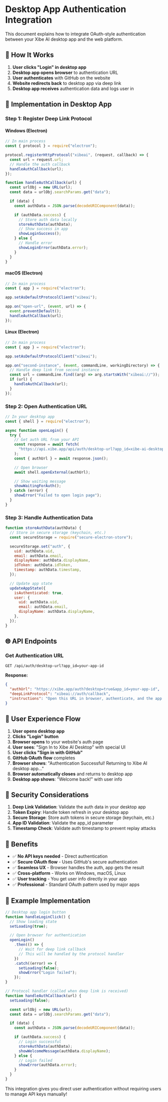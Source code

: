 # Desktop App Authentication Integration

This document explains how to integrate OAuth-style authentication between your Xibe AI desktop app and the web platform.

## 🎯 **How It Works**

1. **User clicks "Login" in desktop app**
2. **Desktop app opens browser** to authentication URL
3. **User authenticates** with GitHub on the website
4. **Website redirects back** to desktop app via deep link
5. **Desktop app receives** authentication data and logs user in

## 🔧 **Implementation in Desktop App**

### **Step 1: Register Deep Link Protocol**

#### **Windows (Electron)**

```javascript
// In main process
const { protocol } = require("electron");

protocol.registerHttpProtocol("xibeai", (request, callback) => {
  const url = request.url;
  // Handle the auth callback
  handleAuthCallback(url);
});

function handleAuthCallback(url) {
  const urlObj = new URL(url);
  const data = urlObj.searchParams.get("data");

  if (data) {
    const authData = JSON.parse(decodeURIComponent(data));

    if (authData.success) {
      // Store auth data locally
      storeAuthData(authData);
      // Show success in app
      showLoginSuccess();
    } else {
      // Handle error
      showLoginError(authData.error);
    }
  }
}
```

#### **macOS (Electron)**

```javascript
// In main process
const { app } = require("electron");

app.setAsDefaultProtocolClient("xibeai");

app.on("open-url", (event, url) => {
  event.preventDefault();
  handleAuthCallback(url);
});
```

#### **Linux (Electron)**

```javascript
// In main process
const { app } = require("electron");

app.setAsDefaultProtocolClient("xibeai");

app.on("second-instance", (event, commandLine, workingDirectory) => {
  // Handle deep link from second instance
  const url = commandLine.find((arg) => arg.startsWith("xibeai://"));
  if (url) {
    handleAuthCallback(url);
  }
});
```

### **Step 2: Open Authentication URL**

```javascript
// In your desktop app
const { shell } = require("electron");

async function openLogin() {
  try {
    // Get auth URL from your API
    const response = await fetch(
      "https://api.xibe.app/api/auth/desktop-url?app_id=xibe-ai-desktop",
    );
    const { authUrl } = await response.json();

    // Open browser
    await shell.openExternal(authUrl);

    // Show waiting message
    showWaitingForAuth();
  } catch (error) {
    showError("Failed to open login page");
  }
}
```

### **Step 3: Handle Authentication Data**

```javascript
function storeAuthData(authData) {
  // Store in secure storage (keychain, etc.)
  const secureStorage = require("secure-electron-store");

  secureStorage.set("auth", {
    uid: authData.uid,
    email: authData.email,
    displayName: authData.displayName,
    idToken: authData.idToken,
    timestamp: authData.timestamp,
  });

  // Update app state
  updateAppState({
    isAuthenticated: true,
    user: {
      uid: authData.uid,
      email: authData.email,
      displayName: authData.displayName,
    },
  });
}
```

## 🌐 **API Endpoints**

### **Get Authentication URL**

```
GET /api/auth/desktop-url?app_id=your-app-id
```

**Response:**

```json
{
  "authUrl": "https://xibe.app/auth?desktop=true&app_id=your-app-id",
  "deepLinkProtocol": "xibeai://auth/callback",
  "instructions": "Open this URL in browser, authenticate, and the app will receive the auth data via deep link"
}
```

## 📱 **User Experience Flow**

1. **User opens desktop app**
2. **Clicks "Login" button**
3. **Browser opens** to your website's auth page
4. **User sees**: "Sign In to Xibe AI Desktop" with special UI
5. **User clicks "Sign in with GitHub"**
6. **GitHub OAuth flow** completes
7. **Browser shows**: "Authentication Successful! Returning to Xibe AI desktop app..."
8. **Browser automatically closes** and returns to desktop app
9. **Desktop app shows**: "Welcome back!" with user info

## 🔐 **Security Considerations**

1. **Deep Link Validation**: Validate the auth data in your desktop app
2. **Token Expiry**: Handle token refresh in your desktop app
3. **Secure Storage**: Store auth tokens in secure storage (keychain, etc.)
4. **App ID Validation**: Validate the app_id parameter
5. **Timestamp Check**: Validate auth timestamp to prevent replay attacks

## 🚀 **Benefits**

- ✅ **No API keys needed** - Direct authentication
- ✅ **Secure OAuth flow** - Uses GitHub's secure authentication
- ✅ **Seamless UX** - Browser handles the auth, app gets the result
- ✅ **Cross-platform** - Works on Windows, macOS, Linux
- ✅ **User tracking** - You get user info directly in your app
- ✅ **Professional** - Standard OAuth pattern used by major apps

## 📝 **Example Implementation**

```javascript
// Desktop app login button
function handleLoginClick() {
  // Show loading state
  setLoading(true);

  // Open browser for authentication
  openLogin()
    .then(() => {
      // Wait for deep link callback
      // This will be handled by the protocol handler
    })
    .catch((error) => {
      setLoading(false);
      showError("Login failed");
    });
}

// Protocol handler (called when deep link is received)
function handleAuthCallback(url) {
  setLoading(false);

  const urlObj = new URL(url);
  const data = urlObj.searchParams.get("data");

  if (data) {
    const authData = JSON.parse(decodeURIComponent(data));

    if (authData.success) {
      // Login successful
      storeAuthData(authData);
      showWelcomeMessage(authData.displayName);
    } else {
      // Login failed
      showError(authData.error);
    }
  }
}
```

This integration gives you direct user authentication without requiring users to manage API keys manually!
